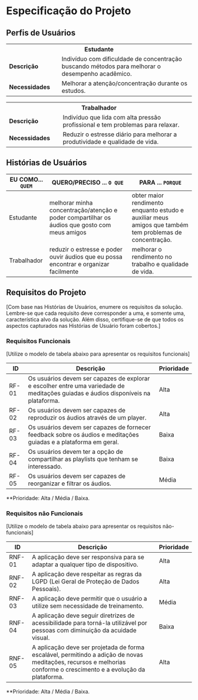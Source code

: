# Especificação do Projeto

## Perfis de Usuários


<table>
<tbody>
<tr align=center>
<th colspan="2">Estudante </th>
</tr>
<tr>
<td width="150px"><b>Descrição</b></td>
<td width="600px">Indivíduo com dificuldade de concentração buscando métodos para melhorar o desempenho acadêmico.</td>
</tr>
<tr>
<td><b>Necessidades</b></td>
<td>Melhorar a atenção/concentração durante os estudos.</td>
</tr>
</tbody>
</table>

<table>
<tbody>
<tr align=center>
<th colspan="2">Trabalhador</th>
</tr>
<tr>
<td width="150px"><b>Descrição</b></td>
<td width="600px">Indivíduo que lida com alta pressão profissional e tem problemas para relaxar. </td>
</tr>
<tr>
<td><b>Necessidades</b></td>
<td>Reduzir o estresse diário para melhorar a produtividade e qualidade de vida. </td>
</tr>
</tbody>
</table>

## Histórias de Usuários


|EU COMO... `QUEM`   | QUERO/PRECISO ... `O QUE` |PARA ... `PORQUE`                 |
|--------------------|---------------------------|----------------------------------|
| Estudante                | melhorar minha concentração/atenção e poder compartilhar os áudios que gosto com meus amigos                       | obter maior rendimento enquanto estudo e auxiliar meus amigos que também tem problemas de concentração.                               |
| Trabalhador                | reduzir o estresse e poder ouvir áudios que eu possa encontrar e organizar facilmente                       | melhorar o rendimento no trabalho e qualidade de vida.                               |

## Requisitos do Projeto

[Com base nas Histórias de Usuários, enumere os requisitos da solução. Lembre-se que cada requisito deve corresponder a uma, e somente uma, característica alvo da solução. Além disso, certifique-se de que todos os aspectos capturados nas Histórias de Usuário foram cobertos.]

### Requisitos Funcionais

[Utilize o modelo de tabela abaixo para apresentar os requisitos funcionais]

|ID         | Descrição               |Prioridade |
|-----------|-------------------------|-------|
| RF-01 |  Os usuários devem ser capazes de explorar e escolher entre uma variedade de meditações guiadas e áudios disponíveis na plataforma.                     | Alta   | 
| RF-02 |  Os usuários devem ser capazes de reproduzir os áudios através de um player.                     | Alta |
| RF-03 |  Os usuários devem ser capazes de fornecer feedback sobre os áudios e meditações guiadas e a plataforma em geral.                      | Baixa |
| RF-04 |  Os usuários devem ter a opção de compartilhar as playlists que tenham se interessado.                      | Baixa |
| RF-05 |  Os usuários devem ser capazes de reorganizar e filtrar os áudios.                     | Média |

**Prioridade: Alta / Média / Baixa. 

### Requisitos não Funcionais

[Utilize o modelo de tabela abaixo para apresentar os requisitos não-funcionais]

|ID      | Descrição               |Prioridade |
|--------|-------------------------|----|
| RNF-01 |  A aplicação deve ser responsiva para se adaptar a qualquer tipo de dispositivo.                     | Alta   | 
| RNF-02 |  A aplicação deve respeitar as regras da LGPD (Lei Geral de Proteção de Dados Pessoais).                     | Alta   | 
| RNF-03 |  A aplicação deve permitir que o usuário a utilize sem necessidade de treinamento.                      | Média   | 
| RNF-04 |  A aplicação deve seguir diretrizes de acessibilidade para torná-la utilizável por pessoas com diminuição da acuidade visual.                      | Baixa   | 
| RNF-05 |  A aplicação deve ser projetada de forma escalável, permitindo a adição de novas meditações, recursos e melhorias conforme o crescimento e a evolução da plataforma.                      | Alta   | 

**Prioridade: Alta / Média / Baixa. 

